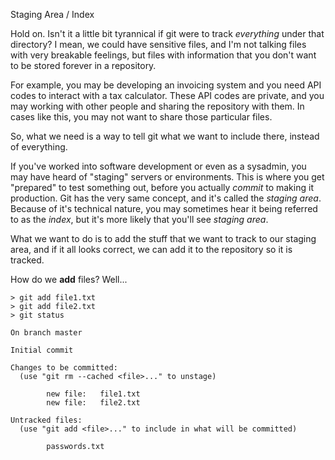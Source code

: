  Staging Area / Index

Hold on. Isn't it a little bit tyrannical if git were to track _everything_ under that directory? I mean, we could have sensitive files, and I'm not talking files with very breakable feelings, but files with information that you don't want to be stored forever in a repository.

For example, you may be developing an invoicing system and you need API codes to interact with a tax calculator. These API codes are private, and you may working with other people and sharing the repository with them. In cases like this, you may not want to share those particular files.

So, what we need is a way to tell git what we want to include there, instead of everything.

If you've worked into software development or even as a sysadmin, you may have heard of "staging" servers or environments. This is where you get "prepared" to test something out, before you actually _commit_ to making it production. Git has the very same concept, and it's called the *staging area*. Because of it's technical nature, you may sometimes hear it being referred to as the *index*, but it's more likely that you'll see *staging area*.

What we want to do is to add the stuff that we want to track to our staging area, and if it all looks correct, we can add it to the repository so it is tracked.

How do we **add** files? Well...

```console
> git add file1.txt
> git add file2.txt
> git status

On branch master

Initial commit

Changes to be committed:
  (use "git rm --cached <file>..." to unstage)

        new file:   file1.txt
        new file:   file2.txt

Untracked files:
  (use "git add <file>..." to include in what will be committed)

        passwords.txt

```

